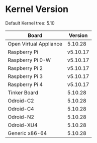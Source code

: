 
# Kernel Version

Default Kernel tree: 5.10

| Board | Version |
|-------|---------|
| Open Virtual Appliance | 5.10.28 |
| Raspberry Pi | v5.10.17 |
| Raspberry Pi 0-W | v5.10.17 |
| Raspberry Pi 2 | v5.10.17 |
| Raspberry Pi 3 | v5.10.17 |
| Raspberry Pi 4 | v5.10.17 |
| Tinker Board | 5.10.28 |
| Odroid-C2 | 5.10.28 |
| Odroid-C4 | 5.10.28 |
| Odroid-N2 | 5.10.28 |
| Odroid-XU4 | 5.10.28 |
| Generic x86-64 | 5.10.28 |
